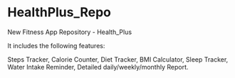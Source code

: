 # HealthPlus_Repo
 New Fitness App Repository - Health_Plus
 
 It includes the following features:
 
 Steps Tracker,
 Calorie Counter,
 Diet Tracker,
 BMI Calculator,
 Sleep Tracker,
 Water Intake Reminder,
 Detailed daily/weekly/monthly Report.

